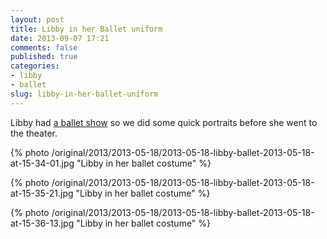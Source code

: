 ```yaml
---
layout: post
title: Libby in her Ballet uniform
date: 2013-09-07 17:21
comments: false
published: true
categories:
- libby
- ballet
slug: libby-in-her-ballet-uniform
---
```

Libby had [a ballet show][1] so we did some quick portraits before she went to the theater.

{% photo /original/2013/2013-05-18/2013-05-18-libby-ballet-2013-05-18-at-15-34-01.jpg "Libby in her ballet costume" %}

{% photo /original/2013/2013-05-18/2013-05-18-libby-ballet-2013-05-18-at-15-35-21.jpg "Libby in her ballet costume" %}

{% photo /original/2013/2013-05-18/2013-05-18-libby-ballet-2013-05-18-at-15-36-13.jpg "Libby in her ballet costume" %}

[1]: /blog/2013/08/18/libby-dance-recital/
